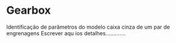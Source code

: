 # Gearbox
Identificação de parâmetros do modelo caixa cinza de um par de engrenagens
Escrever aqu ios detalhes.............
